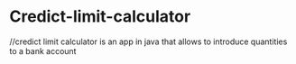 # Credict-limit-calculator
//credict limit calculator is an app in java that allows to introduce quantities to a bank account
